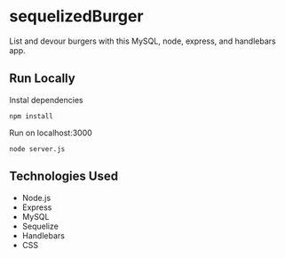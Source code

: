 # sequelizedBurger
List and devour burgers with this MySQL, node, express, and handlebars app.

## Run Locally

Instal dependencies
```
npm install 
```

Run on localhost:3000
```
node server.js
```

## Technologies Used
* Node.js
* Express
* MySQL
* Sequelize
* Handlebars
* CSS